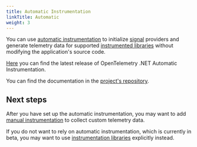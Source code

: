 ```yaml
---
title: Automatic Instrumentation
linkTitle: Automatic
weight: 3
---
```


You can use
[automatic instrumentation](/docs/specs/otel/glossary/#automatic-instrumentation)
to initialize [signal](/docs/specs/otel/glossary/#signals) providers and
generate telemetry data for supported
[instrumented libraries](/docs/specs/otel/glossary/#instrumented-library)
without modifying the application's source code.

[Here][release] you can find the latest release of OpenTelemetry .NET Automatic
Instrumentation.

You can find the documentation in the [project's repository][repo].

## Next steps

After you have set up the automatic instrumentation, you may want to add
[manual instrumentation](/docs/instrumentation/net/manual) to collect custom
telemetry data.

If you do not want to rely on automatic instrumentation, which is currently in
beta, you may want to use
[instrumentation libraries](/docs/instrumentation/net/libraries) explicitly
instead.

[release]:
  https://github.com/open-telemetry/opentelemetry-dotnet-instrumentation/releases/latest
[repo]: https://github.com/open-telemetry/opentelemetry-dotnet-instrumentation

